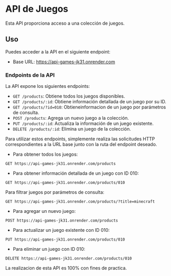 # API de Juegos

Esta API proporciona acceso a una colección de juegos.

## Uso

Puedes acceder a la API en el siguiente endpoint:

- Base URL: https://api-games-jk31.onrender.com

### Endpoints de la API

La API expone los siguientes endpoints:

- `GET /products`: Obtiene todos los juegos disponibles.
- `GET /products/:id`: Obtiene información detallada de un juego por su ID.
- `GET /products/?id=010`: Obtieneinformacion de un juego por parámetros de consulta.
- `POST /products`: Agrega un nuevo juego a la colección.
- `PUT /products/:id`: Actualiza la información de un juego existente.
- `DELETE /products/:id`: Elimina un juego de la colección.

Para utilizar estos endpoints, simplemente realiza las solicitudes HTTP correspondientes a la URL base junto con la ruta del endpoint deseado.

- Para obtener todos los juegos: 

`GET https://api-games-jk31.onrender.com/products`

- Para obtener información detallada de un juego con ID 010: 

`GET https://api-games-jk31.onrender.com/products/010`

Para filtrar juegos por parámetros de consulta:

`GET https://api-games-jk31.onrender.com/products/?title=minecraft`

- Para agregar un nuevo juego: 

`POST https://api-games-jk31.onrender.com/products`

- Para actualizar un juego existente con ID 010: 

`PUT https://api-games-jk31.onrender.com/products/010`

- Para eliminar un juego con ID 010: 

`DELETE https://api-games-jk31.onrender.com/products/010`


La realizacion de esta API es 100% con fines de practica.
